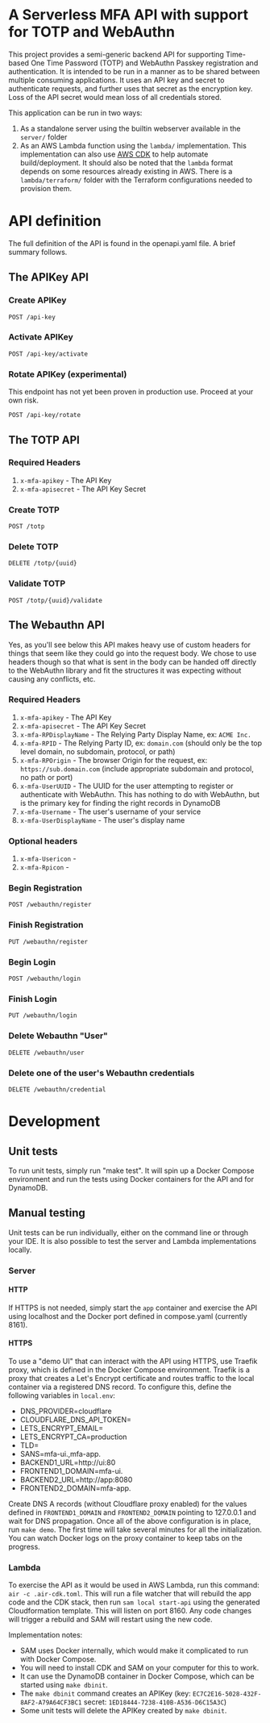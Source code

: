 # A Serverless MFA API with support for TOTP and WebAuthn

This project provides a semi-generic backend API for supporting Time-based One Time Password (TOTP) and WebAuthn 
Passkey registration and authentication. It is intended to be run in a manner as to be shared between multiple consuming
applications. It uses an API key and secret to authenticate requests, and further uses that secret as the encryption 
key. Loss of the API secret would mean loss of all credentials stored.

This application can be run in two ways:
1. As a standalone server using the builtin webserver available in the `server/` folder
2. As an AWS Lambda function using the `lambda/` implementation. This implementation can also use 
[AWS CDK](https://aws.amazon.com/cdk/) to help automate build/deployment. It should also be 
noted that the `lambda` format depends on some resources already existing in AWS. There is a `lambda/terraform/`
folder with the Terraform configurations needed to provision them. 

# API definition

The full definition of the API is found in the openapi.yaml file. A brief summary follows.

## The APIKey API

### Create APIKey

`POST /api-key`

### Activate APIKey

`POST /api-key/activate`

### Rotate APIKey (experimental)

This endpoint has not yet been proven in production use. Proceed at your own risk.

`POST /api-key/rotate`

## The TOTP API

### Required Headers
1. `x-mfa-apikey` - The API Key
2. `x-mfa-apisecret` - The API Key Secret

### Create TOTP

`POST /totp`

### Delete TOTP

`DELETE /totp/{uuid}`

### Validate TOTP

`POST /totp/{uuid}/validate`

## The Webauthn API
Yes, as you'll see below this API makes heavy use of custom headers for things that seem like they could go into 
the request body. We chose to use headers though so that what is sent in the body can be handed off directly
to the WebAuthn library and fit the structures it was expecting without causing any conflicts, etc.

### Required Headers
1. `x-mfa-apikey` - The API Key
2. `x-mfa-apisecret` - The API Key Secret
3. `x-mfa-RPDisplayName` - The Relying Party Display Name, ex: `ACME Inc.`
4. `x-mfa-RPID` - The Relying Party ID, ex: `domain.com` (should only be the top level domain, no subdomain, protocol, 
or path)
5. `x-mfa-RPOrigin` - The browser Origin for the request, ex: `https://sub.domain.com` (include appropriate subdomain 
and protocol, no path or port)
6. `x-mfa-UserUUID` - The UUID for the user attempting to register or authenticate with WebAuthn. This has nothing
to do with WebAuthn, but is the primary key for finding the right records in DynamoDB
7. `x-mfa-Username` - The user's username of your service
8. `x-mfa-UserDisplayName` - The user's display name

### Optional headers

1. `x-mfa-Usericon` - 
2. `x-mfa-Rpicon` -

### Begin Registration
`POST /webauthn/register`

### Finish Registration
`PUT /webauthn/register`

### Begin Login
`POST /webauthn/login`

### Finish Login
`PUT /webauthn/login`

### Delete Webauthn "User"
`DELETE /webauthn/user`

### Delete one of the user's Webauthn credentials
`DELETE /webauthn/credential`

# Development

## Unit tests

To run unit tests, simply run "make test". It will spin up a Docker Compose environment and run the tests using
Docker containers for the API and for DynamoDB.

## Manual testing

Unit tests can be run individually, either on the command line or through your IDE. It is also possible to 
test the server and Lambda implementations locally.

### Server

#### HTTP

If HTTPS is not needed, simply start the `app` container and exercise the API using localhost and the Docker port
defined in compose.yaml (currently 8161).

#### HTTPS

To use a "demo UI" that can interact with the API using HTTPS, use Traefik proxy, which is defined in the Docker
Compose environment. Traefik is a proxy that creates a Let's Encrypt certificate and routes traffic to the local
container via a registered DNS record. To configure this, define the following variables in `local.env`:

- DNS_PROVIDER=cloudflare
- CLOUDFLARE_DNS_API_TOKEN=<insert a valid Cloudflare token that has DNS write permission on the domain defined below>
- LETS_ENCRYPT_EMAIL=<insert your actual email address here>
- LETS_ENCRYPT_CA=production
- TLD=<your DNS domain>
- SANS=mfa-ui.<your domain>,mfa-app.<your domain>
- BACKEND1_URL=http://ui:80
- FRONTEND1_DOMAIN=mfa-ui.<your domain>
- BACKEND2_URL=http://app:8080
- FRONTEND2_DOMAIN=mfa-app.<your domain>

Create DNS A records (without Cloudflare proxy enabled) for the values defined in `FRONTEND1_DOMAIN` and 
`FRONTEND2_DOMAIN` pointing to 127.0.0.1 and wait for DNS propagation. Once all of the above configuration is in place,
run `make demo`. The first time will take several minutes for all the initialization. You can watch Docker logs on the 
proxy container to keep tabs on the progress.

### Lambda

To exercise the API as it would be used in AWS Lambda, run this command: `air -c .air-cdk.toml`. This will run a
file watcher that will rebuild the app code and the CDK stack, then run `sam local start-api` using the generated
Cloudformation template. This will listen on port 8160. Any code changes will trigger a rebuild and SAM will restart
using the new code.

Implementation notes:

- SAM uses Docker internally, which would make it complicated to run with Docker Compose.
- You will need to install CDK and SAM on your computer for this to work.
- It can use the DynamoDB container in Docker Compose, which can be started using `make dbinit`.
- The `make dbinit` command creates an APIKey (key: `EC7C2E16-5028-432F-8AF2-A79A64CF3BC1` 
secret: `1ED18444-7238-410B-A536-D6C15A3C`)
- Some unit tests will delete the APIKey created by `make dbinit`.
